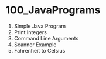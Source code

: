 # 100_JavaPrograms
1. Simple Java Program
2. Print Integers
3. Command Line Arguments
4. Scanner Example
5. Fahrenheit to Celsius 
